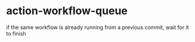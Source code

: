 # action-workflow-queue
if the same workflow is already running from a previous commit, wait for it to finish
